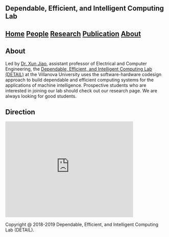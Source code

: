 ## Dependable, Efficient, and Intelligent Computing Lab
## [Home](./) [People](./people) [Research](./research) [Publication](./publication) [About](./about) 

## About
Led by [Dr. Xun Jiao](http://www.ece.villanova.edu/~xjiao/), assistant professor of Electrical and Computer Engineering, the [Dependable, Efficient, and Intelligent Computing Lab (DETAIL)](https://vu-detail.github.io/) at the Villanova University uses the software-hardware codesign approach to build dependable and efficient computing systems for the applications of machine intelligence. Prospective students who are interested in joining our lab should check out our research page. We are always looking for good students.

## Direction

<iframe src="https://www.google.com/maps/embed?pb=!1m18!1m12!1m3!1d763.6837123541408!2d-75.34543517080292!3d40.036698998713206!2m3!1f0!2f0!3f0!3m2!1i1024!2i768!4f13.1!3m3!1m2!1s0x89c6955917fa3d77%3A0xc1b994e48687eea9!2sTolentine+Hall!5e0!3m2!1szh-CN!2sus!4v1547373919722" width="400" height="300" frameborder="0" style="border:0" allowfullscreen></iframe>

Copyright @ 2018-2019 Dependable, Efficient, and Intelligent Computing Lab (DETAIL). 